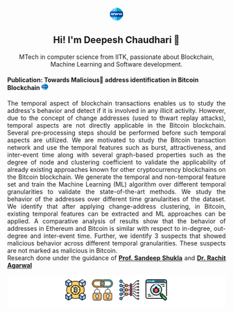 
<p align='center'>
<!-- <a href="https://www.instagram.com/ami_deepesh/" target='_blank'><img height="30" src="https://github.com/stephenajulu/WaylonWalker/blob/main/icon/instagram.jpg?raw=true"></a>&nbsp;&nbsp;
<a href="http://linkedin.com/in/amideepesh/" target='_blank'><img height="30" src="https://github.com/stephenajulu/WaylonWalker/blob/main/icon/linkedin.png?raw=true"></a>&nbsp;&nbsp;
<a href="http://twitter.com/deepeshchaudh15/" target='_blank'><img height="30" src="https://github.com/stephenajulu/WaylonWalker/blob/main/icon/twitter.png?raw=true"></a>&nbsp;&nbsp; -->
<a href="https://www.cse.iitk.ac.in/users/deepeshc/" target='_blank'><img height="30" src="https://raw.githubusercontent.com/deepeshchaudhari/deepeshchaudhari.github.io/master/images/world-wide-web.png"></a>
</p>

<h2 align="center">Hi! I'm Deepesh Chaudhari 👋</h2>
<p align="center">MTech in computer science from IITK, passionate about Blockchain, Machine Learning and Software development.
</p>

<h4 align='left'>Publication: Towards Malicious👾 address identification in Bitcoin Blockchain <a href="https://ieeexplore.ieee.org/document/9680530"><img height="15" src="https://raw.githubusercontent.com/deepeshchaudhari/deepeshchaudhari.github.io/master/images/world-wide-web.png"></a>
</h4>

<p  align='justify'>
The temporal aspect of blockchain transactions enables us to study the address's behavior and detect if it is involved in any illicit activity. However, due to the concept of change addresses (used to thwart replay attacks), temporal aspects are not directly applicable in the Bitcoin blockchain. Several pre-processing steps should be performed before such temporal aspects are utilized. We are motivated to study the Bitcoin transaction network and use the temporal features such as burst, attractiveness, and inter-event time along with several graph-based properties such as the degree of node and clustering coefficient to validate the applicability of already existing approaches known for other cryptocurrency blockchains on the Bitcoin blockchain. We generate the temporal and non-temporal feature set and train the Machine Learning (ML) algorithm over different temporal granularities to validate the state-of-the-art methods. We study the behavior of the addresses over different time granularities of the dataset. We identify that after applying change-address clustering, in Bitcoin, existing temporal features can be extracted and ML approaches can be applied. A comparative analysis of results show that the behavior of addresses in Ethereum and Bitcoin is similar with respect to in-degree, out-degree and inter-event time. Further, we identify 3 suspects that showed malicious behavior across different temporal granularities. These suspects are not marked as malicious in Bitcoin.<br>
Research done under the guidance of <strong><a href="http://www.google.com/search?q=Prof.+Sandeep+Shukla" target="_blank">Prof. Sandeep Shukla</a></strong> and <strong><a href="https://rachit.gitlab.io/" target='_blank'>Dr. Rachit Agarwal</a></strong>
</br>
</p>

<img align="center" src="https://raw.githubusercontent.com/deepeshchaudhari/deepeshchaudhari.github.io/master/images/thesis_screen_shot.png"> 
<!--
**deepeshchaudhari/deepeshchaudhari** is a ✨ _special_ ✨ repository because its `README.md` (this file) appears on your GitHub profile.

Here are some ideas to get you started:

- 🔭 I’m currently working on ...
- 🌱 I’m currently learning ...
- 👯 I’m looking to collaborate on ...
- 🤔 I’m looking for help with ...
- 💬 Ask me about ...
- 📫 How to reach me: ...
- 😄 Pronouns: ...
- ⚡ Fun fact: ...
-->

